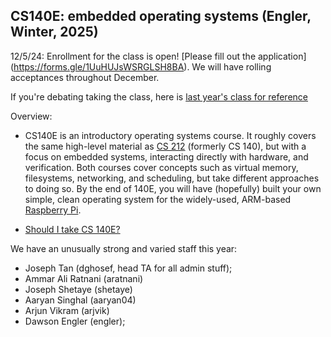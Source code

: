 ## CS140E: embedded operating systems (Engler, Winter, 2025)

12/5/24: Enrollment for the class is open!  [Please fill out the application]
(https://forms.gle/1UuHUJsWSRGLSH8BA).  We will have rolling acceptances
throughout December.

If you're debating taking the class, here is [last year's class for
reference][2024]

Overview:
 - CS140E is an introductory operating systems course. It roughly covers
   the same high-level material as [CS 212][cs212] (formerly CS 140), but
   with a focus on embedded systems, interacting directly with hardware,
   and verification. Both courses cover concepts such as virtual memory,
   filesystems, networking, and scheduling, but take different approaches
   to doing so. By the end of 140E, you will have (hopefully) built your
   own simple, clean operating system for the widely-used, ARM-based
   [Raspberry Pi][raspberrypi].

 - [Should I take CS 140E?](guides/why-140e.md)

We have an unusually strong and varied staff this year:
  - Joseph Tan (dghosef, head TA for all admin stuff);  
  - Ammar Ali Ratnani (aratnani)
  - Joseph Shetaye (shetaye)
  - Aaryan Singhal (aaryan04)
  - Arjun Vikram (arjvik)
  - Dawson Engler (engler);


[cs212]: https://cs212.stanford.edu
[raspberrypi]: https://www.raspberrypi.org
[2024]: https://github.com/dddrrreee/cs140e-24win
[2023]: https://github.com/dddrrreee/cs140e-23win
[2022]: https://github.com/dddrrreee/cs140e-22win
[2021]: https://github.com/dddrrreee/cs140e-21spr
[2020]: https://github.com/dddrrreee/cs140e-20win
[2019]: https://github.com/dddrrreee/cs140e-win19
[2018]: https://cs140e.sergio.bz


